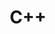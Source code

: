 ---
title: C++
icon: /assets/svg/cpp.svg
breadcrumb: false
article: false
index: false
editLink: false
footer: false
---